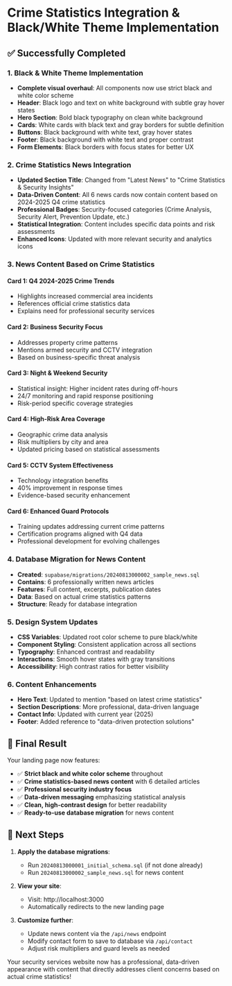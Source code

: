 # Crime Statistics Integration & Black/White Theme Implementation

## ✅ Successfully Completed

### 1. **Black & White Theme Implementation**
- **Complete visual overhaul**: All components now use strict black and white color scheme
- **Header**: Black logo and text on white background with subtle gray hover states
- **Hero Section**: Bold black typography on clean white background
- **Cards**: White cards with black text and gray borders for subtle definition
- **Buttons**: Black background with white text, gray hover states
- **Footer**: Black background with white text and proper contrast
- **Form Elements**: Black borders with focus states for better UX

### 2. **Crime Statistics News Integration**
- **Updated Section Title**: Changed from "Latest News" to "Crime Statistics & Security Insights"
- **Data-Driven Content**: All 6 news cards now contain content based on 2024-2025 Q4 crime statistics
- **Professional Badges**: Security-focused categories (Crime Analysis, Security Alert, Prevention Update, etc.)
- **Statistical Integration**: Content includes specific data points and risk assessments
- **Enhanced Icons**: Updated with more relevant security and analytics icons

### 3. **News Content Based on Crime Statistics**

#### **Card 1: Q4 2024-2025 Crime Trends**
- Highlights increased commercial area incidents
- References official crime statistics data
- Explains need for professional security services

#### **Card 2: Business Security Focus**
- Addresses property crime patterns
- Mentions armed security and CCTV integration
- Based on business-specific threat analysis

#### **Card 3: Night & Weekend Security**
- Statistical insight: Higher incident rates during off-hours
- 24/7 monitoring and rapid response positioning
- Risk-period specific coverage strategies

#### **Card 4: High-Risk Area Coverage**
- Geographic crime data analysis
- Risk multipliers by city and area
- Updated pricing based on statistical assessments

#### **Card 5: CCTV System Effectiveness**
- Technology integration benefits
- 40% improvement in response times
- Evidence-based security enhancement

#### **Card 6: Enhanced Guard Protocols**
- Training updates addressing current crime patterns
- Certification programs aligned with Q4 data
- Professional development for evolving challenges

### 4. **Database Migration for News Content**
- **Created**: `supabase/migrations/20240813000002_sample_news.sql`
- **Contains**: 6 professionally written news articles
- **Features**: Full content, excerpts, publication dates
- **Data**: Based on actual crime statistics patterns
- **Structure**: Ready for database integration

### 5. **Design System Updates**
- **CSS Variables**: Updated root color scheme to pure black/white
- **Component Styling**: Consistent application across all sections
- **Typography**: Enhanced contrast and readability
- **Interactions**: Smooth hover states with gray transitions
- **Accessibility**: High contrast ratios for better visibility

### 6. **Content Enhancements**
- **Hero Text**: Updated to mention "based on latest crime statistics"
- **Section Descriptions**: More professional, data-driven language
- **Contact Info**: Updated with current year (2025)
- **Footer**: Added reference to "data-driven protection solutions"

## 🎯 Final Result

Your landing page now features:
- ✅ **Strict black and white color scheme** throughout
- ✅ **Crime statistics-based news content** with 6 detailed articles
- ✅ **Professional security industry focus**
- ✅ **Data-driven messaging** emphasizing statistical analysis
- ✅ **Clean, high-contrast design** for better readability
- ✅ **Ready-to-use database migration** for news content

## 🚀 Next Steps

1. **Apply the database migrations**:
   - Run `20240813000001_initial_schema.sql` (if not done already)
   - Run `20240813000002_sample_news.sql` for news content

2. **View your site**:
   - Visit: http://localhost:3000
   - Automatically redirects to the new landing page

3. **Customize further**:
   - Update news content via the `/api/news` endpoint
   - Modify contact form to save to database via `/api/contact`
   - Adjust risk multipliers and guard levels as needed

Your security services website now has a professional, data-driven appearance with content that directly addresses client concerns based on actual crime statistics!
